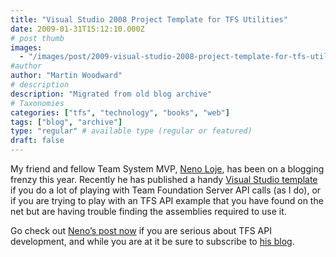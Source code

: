 ```yaml
---
title: "Visual Studio 2008 Project Template for TFS Utilities"
date: 2009-01-31T15:12:10.000Z
# post thumb
images:
  - "/images/post/2009-visual-studio-2008-project-template-for-tfs-utilities.jpg"
#author
author: "Martin Woodward"
# description
description: "Migrated from old blog archive"
# Taxonomies
categories: ["tfs", "technology", "books", "web"]
tags: ["blog", "archive"]
type: "regular" # available type (regular or featured)
draft: false
---
```


My friend and fellow Team System MVP, [Neno Loje](http://msmvps.com/blogs/vstsblog/), has been on a blogging frenzy this year. Recently he has published a handy [Visual Studio template](http://msmvps.com/blogs/vstsblog/archive/2009/01/14/download-visual-studio-2008-project-template-for-tfs-utilities.aspx) if you do a lot of playing with Team Foundation Server API calls (as I do), or if you are trying to play with an TFS API example that you have found on the net but are having trouble finding the assemblies required to use it.

[](http://msmvps.com/blogs/vstsblog/archive/2009/01/14/download-visual-studio-2008-project-template-for-tfs-utilities.aspx)

Go check out [Neno’s post now](http://msmvps.com/blogs/vstsblog/archive/2009/01/14/download-visual-studio-2008-project-template-for-tfs-utilities.aspx) if you are serious about TFS API development, and while you are at it be sure to subscribe to [his blog](http://msmvps.com/blogs/vstsblog/).
